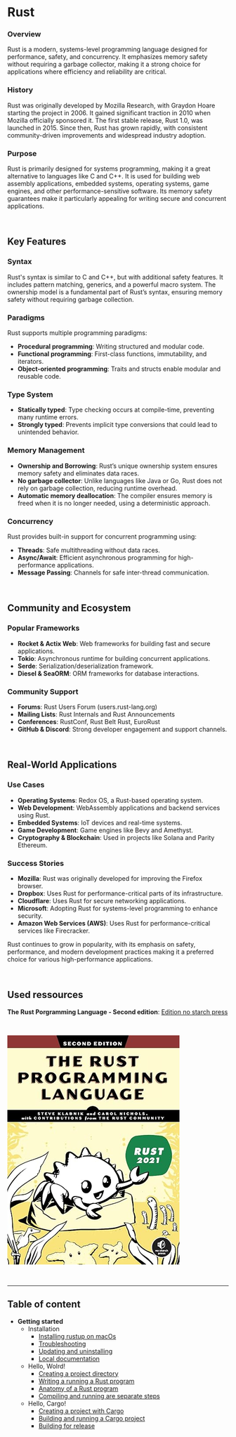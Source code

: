 # Rust

### Overview
Rust is a modern, systems-level programming language designed for performance, safety, and concurrency. It emphasizes memory safety without requiring a garbage collector, making it a strong choice for applications where efficiency and reliability are critical.

### History
Rust was originally developed by Mozilla Research, with Graydon Hoare starting the project in 2006. It gained significant traction in 2010 when Mozilla officially sponsored it. The first stable release, Rust 1.0, was launched in 2015. Since then, Rust has grown rapidly, with consistent community-driven improvements and widespread industry adoption.

### Purpose
Rust is primarily designed for systems programming, making it a great alternative to languages like C and C++. It is used for building web assembly applications, embedded systems, operating systems, game engines, and other performance-sensitive software. Its memory safety guarantees make it particularly appealing for writing secure and concurrent applications.

<br>

## Key Features

### Syntax
Rust's syntax is similar to C and C++, but with additional safety features. It includes pattern matching, generics, and a powerful macro system. The ownership model is a fundamental part of Rust’s syntax, ensuring memory safety without requiring garbage collection.

### Paradigms
Rust supports multiple programming paradigms:
- **Procedural programming**: Writing structured and modular code.
- **Functional programming**: First-class functions, immutability, and iterators.
- **Object-oriented programming**: Traits and structs enable modular and reusable code.

### Type System
- **Statically typed**: Type checking occurs at compile-time, preventing many runtime errors.
- **Strongly typed**: Prevents implicit type conversions that could lead to unintended behavior.

### Memory Management
- **Ownership and Borrowing**: Rust’s unique ownership system ensures memory safety and eliminates data races.
- **No garbage collector**: Unlike languages like Java or Go, Rust does not rely on garbage collection, reducing runtime overhead.
- **Automatic memory deallocation**: The compiler ensures memory is freed when it is no longer needed, using a deterministic approach.

### Concurrency
Rust provides built-in support for concurrent programming using:
- **Threads**: Safe multithreading without data races.
- **Async/Await**: Efficient asynchronous programming for high-performance applications.
- **Message Passing**: Channels for safe inter-thread communication.

<br>

## Community and Ecosystem

### Popular Frameworks
- **Rocket & Actix Web**: Web frameworks for building fast and secure applications.
- **Tokio**: Asynchronous runtime for building concurrent applications.
- **Serde**: Serialization/deserialization framework.
- **Diesel & SeaORM**: ORM frameworks for database interactions.

### Community Support
- **Forums**: Rust Users Forum (users.rust-lang.org)
- **Mailing Lists**: Rust Internals and Rust Announcements
- **Conferences**: RustConf, Rust Belt Rust, EuroRust
- **GitHub & Discord**: Strong developer engagement and support channels.

<br>

## Real-World Applications

### Use Cases
- **Operating Systems**: Redox OS, a Rust-based operating system.
- **Web Development**: WebAssembly applications and backend services using Rust.
- **Embedded Systems**: IoT devices and real-time systems.
- **Game Development**: Game engines like Bevy and Amethyst.
- **Cryptography & Blockchain**: Used in projects like Solana and Parity Ethereum.

### Success Stories
- **Mozilla**: Rust was originally developed for improving the Firefox browser.
- **Dropbox**: Uses Rust for performance-critical parts of its infrastructure.
- **Cloudflare**: Uses Rust for secure networking applications.
- **Microsoft**: Adopting Rust for systems-level programming to enhance security.
- **Amazon Web Services (AWS)**: Uses Rust for performance-critical services like Firecracker.

Rust continues to grow in popularity, with its emphasis on safety, performance, and modern development practices making it a preferred choice for various high-performance applications.

<br>

## Used ressources
**The Rust Porgramming Language - Second edition**: [Edition no starch press](https://nostarch.com/rust-programming-language-2nd-edition)

<br>

![](./img/book_cover.jpg)

<br>

---

## Table of content

- **Getting started**
  - Installation
    - [Installing rustup on macOs](./files/getting_started/installation/install_on_macOs.md)
    - [Troubleshooting](./files/getting_started/installation/troubleshooting.md)
    - [Updating and uninstalling](./files/getting_started/installation/update_uninstall.md)
    - [Local documentation](./files/getting_started/installation/local_documentation.md)
  - Hello, Wolrd!
    - [Creating a project directory](./files/getting_started/hello_world/creating_project_directory.md)
    - [Writing a running a Rust program](./files/getting_started/hello_world/write_and_run.md)
    - [Anatomy of a Rust program](./files/getting_started/hello_world/program_anatomy.md)
    - [Compiling and running are separate steps](./files/getting_started/hello_world/compile_run.md)
  - Hello, Cargo!
    - [Creating a project with Cargo](./files/getting_started/hello_cargo/create_cargo_project.md)
    - [Building and running a Cargo project](./files/getting_started/hello_cargo/build_and_run.md)
    - [Building for release](./files/getting_started/hello_cargo/build_for_release.md)
